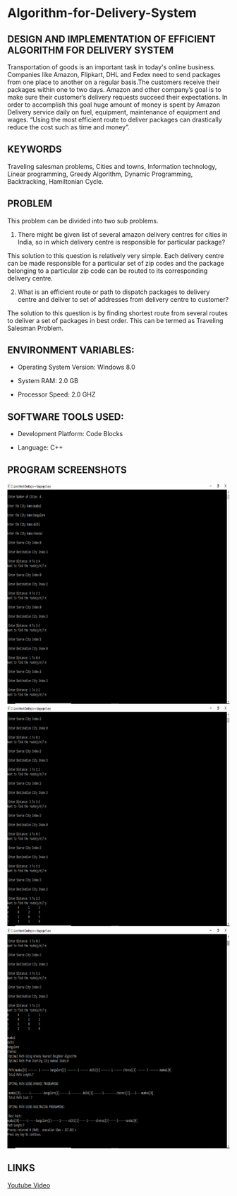 # Algorithm-for-Delivery-System

## DESIGN AND IMPLEMENTATION OF EFFICIENT ALGORITHM FOR DELIVERY SYSTEM


Transportation of goods is an important task in today's online business. 
Companies like Amazon, Flipkart, DHL and Fedex need to send packages from one place to another on 
a regular basis.The customers receive their packages 
within one to two days. Amazon and other company’s goal is to make 
sure their customer’s delivery requests succeed their expectations. In 
order to accomplish this goal huge amount of money is spent by Amazon 
Delivery service daily on fuel, equipment, maintenance of equipment 
and wages. “Using the most efficient route to deliver packages can 
drastically reduce the cost such as time and money”. 



## KEYWORDS
Traveling salesman problems, Cities and towns, Information technology, Linear programming, Greedy Algorithm, Dynamic Programming, Backtracking, Hamiltonian Cycle.

## PROBLEM

This problem can be divided into two sub problems. 
1) There might be given list of several amazon delivery centres for cities in India, so in 
which delivery centre is responsible for particular package? 

This solution to this question is relatively very simple. Each delivery centre can be made 
responsible for a particular set of zip codes and the package belonging to a particular zip code 
can be routed to its corresponding delivery centre. 

2) What is an efficient route or path to dispatch packages to delivery centre and deliver to 
set of addresses from delivery centre to customer? 

The solution to this question is by finding shortest route from several routes to deliver a set of 
packages in best order. This can be termed as Traveling Salesman Problem. 



## ENVIRONMENT VARIABLES:

* Operating System Version: Windows 8.0 

* System RAM: 2.0 GB 

* Processor Speed: 2.0 GHZ 



## SOFTWARE TOOLS USED:

* Development Platform: Code Blocks

* Language: C++ 


## PROGRAM SCREENSHOTS

<img src="https://github.com/harshvs4/Algorithm-for-Delivery-System/blob/main/images/image1.png" width="700px" height="500px">

<img src="https://github.com/harshvs4/Algorithm-for-Delivery-System/blob/main/images/image2.png" width="700px" height="500px">

<img src="https://github.com/harshvs4/Algorithm-for-Delivery-System/blob/main/images/image3.png" width="700px" height="500px">

## LINKS

[Youtube Video](https://www.youtube.com/watch?v=Jo9J7QeiEe4)


